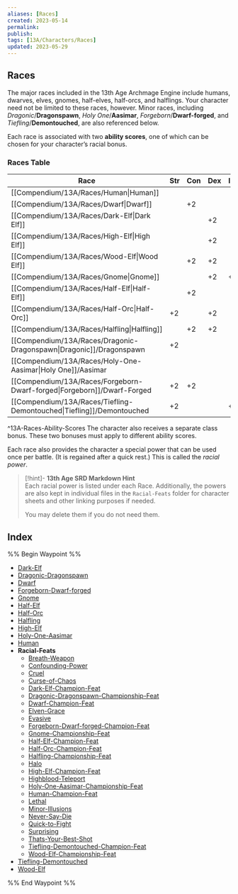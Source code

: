 ```yaml
---
aliases: [Races]
created: 2023-05-14
permalink: 
publish: 
tags: [13A/Characters/Races]
updated: 2023-05-29
---
```


## Races

The major races included in the 13th Age Archmage Engine include humans, dwarves, elves, gnomes, half-elves, half-orcs, and halflings. Your character need not be limited to these races, however. Minor races, including *Dragonic*/**Dragonspawn**, *Holy One*/**Aasimar**, *Forgeborn*/**Dwarf-forged**, and *Tiefling*/**Demontouched**, are also referenced below.

Each race is associated with two **ability scores**, one of which can be chosen for your character’s racial bonus.

### Races Table

| **Race**               | **Str** | **Con** | **Dex** | **Int** | **Wis** | **Cha** | **Any** |
|------------------------|---------|---------|---------|---------|---------|---------|---------|
| [[Compendium/13A/Races/Human\|Human]]                  |         |         |         |         |         |         | +2      |
| [[Compendium/13A/Races/Dwarf\|Dwarf]]                  |         | +2      |         |         | +2      |         |         |
| [[Compendium/13A/Races/Dark-Elf\|Dark Elf]]               |         |         | +2      |         |         | +2      |         |
| [[Compendium/13A/Races/High-Elf\|High Elf]]               |         |         | +2      |         | +2      |         |         |
| [[Compendium/13A/Races/Wood-Elf\|Wood Elf]]               |         | +2      | +2      |         |         |         |         |
| [[Compendium/13A/Races/Gnome\|Gnome]]                  |         |         | +2      | +2      |         |         |         |
| [[Compendium/13A/Races/Half-Elf\|Half-Elf]]               |         | +2      |         |         |         | +2      |         |
| [[Compendium/13A/Races/Half-Orc\|Half-Orc]]               | +2      |         | +2      |         |         |         |         |
| [[Compendium/13A/Races/Halfling\|Halfling]]               |         | +2      | +2      |         |         |         |         |
| [[Compendium/13A/Races/Dragonic-Dragonspawn\|Dragonic]]\/Dragonspawn  | +2      |         |         |         |         | +2      |         |
| [[Compendium/13A/Races/Holy-One-Aasimar\|Holy One]]/Aasimar      |         |         |         |         | +2      | +2      |         |
| [[Compendium/13A/Races/Forgeborn-Dwarf-forged\|Forgeborn]]/Dwarf-Forged | +2      | +2      |         |         |         |         |         |
| [[Compendium/13A/Races/Tiefling-Demontouched\|Tiefling]]/Demontouched  | +2      |         |         | +2      |         |         |         |
^13A-Races-Ability-Scores
The character also receives a separate class bonus. These two bonuses must apply to different ability scores.

Each race also provides the character a special power that can be used once per battle. (It is regained after a quick rest.) This is called the *racial power*.

> [!hint]- **13th Age SRD Markdown Hint**  
> Each racial power is listed under each Race. Additionally, the powers are also kept in individual files in the `Racial-Feats` folder for character sheets and other linking purposes if needed.
>
> You may delete them if you do not need them.

## Index

%% Begin Waypoint %%
- [Dark-Elf](Compendium/13A/Races/Dark-Elf.md)
- [Dragonic-Dragonspawn](Compendium/13A/Races/Dragonic-Dragonspawn.md)
- [Dwarf](Compendium/13A/Races/Dwarf.md)
- [Forgeborn-Dwarf-forged](Compendium/13A/Races/Forgeborn-Dwarf-forged.md)
- [Gnome](Compendium/13A/Races/Gnome.md)
- [Half-Elf](Compendium/13A/Races/Half-Elf.md)
- [Half-Orc](Compendium/13A/Races/Half-Orc.md)
- [Halfling](Compendium/13A/Races/Halfling.md)
- [High-Elf](Compendium/13A/Races/High-Elf.md)
- [Holy-One-Aasimar](Compendium/13A/Races/Holy-One-Aasimar.md)
- [Human](Compendium/13A/Races/Human.md)
- **Racial-Feats**
	- [Breath-Weapon](Compendium/13A/Races/Racial-Feats/Breath-Weapon.md)
	- [Confounding-Power](Compendium/13A/Races/Racial-Feats/Confounding-Power.md)
	- [Cruel](Compendium/13A/Races/Racial-Feats/Cruel.md)
	- [Curse-of-Chaos](Compendium/13A/Races/Racial-Feats/Curse-of-Chaos.md)
	- [Dark-Elf-Champion-Feat](Compendium/13A/Races/Racial-Feats/Dark-Elf-Champion-Feat.md)
	- [Dragonic-Dragonspawn-Championship-Feat](Compendium/13A/Races/Racial-Feats/Dragonic-Dragonspawn-Championship-Feat.md)
	- [Dwarf-Champion-Feat](Compendium/13A/Races/Racial-Feats/Dwarf-Champion-Feat.md)
	- [Elven-Grace](Compendium/13A/Races/Racial-Feats/Elven-Grace.md)
	- [Evasive](Compendium/13A/Races/Racial-Feats/Evasive.md)
	- [Forgeborn-Dwarf-forged-Champion-Feat](Compendium/13A/Races/Racial-Feats/Forgeborn-Dwarf-forged-Champion-Feat.md)
	- [Gnome-Championship-Feat](Compendium/13A/Races/Racial-Feats/Gnome-Championship-Feat.md)
	- [Half-Elf-Champion-Feat](Compendium/13A/Races/Racial-Feats/Half-Elf-Champion-Feat.md)
	- [Half-Orc-Champion-Feat](Compendium/13A/Races/Racial-Feats/Half-Orc-Champion-Feat.md)
	- [Halfling-Championship-Feat](Compendium/13A/Races/Racial-Feats/Halfling-Championship-Feat.md)
	- [Halo](Compendium/13A/Races/Racial-Feats/Halo.md)
	- [High-Elf-Champion-Feat](Compendium/13A/Races/Racial-Feats/High-Elf-Champion-Feat.md)
	- [Highblood-Teleport](Compendium/13A/Races/Racial-Feats/Highblood-Teleport.md)
	- [Holy-One-Aasimar-Championship-Feat](Compendium/13A/Races/Racial-Feats/Holy-One-Aasimar-Championship-Feat.md)
	- [Human-Champion-Feat](Compendium/13A/Races/Racial-Feats/Human-Champion-Feat.md)
	- [Lethal](Compendium/13A/Races/Racial-Feats/Lethal.md)
	- [Minor-Illusions](Compendium/13A/Races/Racial-Feats/Minor-Illusions.md)
	- [Never-Say-Die](Compendium/13A/Races/Racial-Feats/Never-Say-Die.md)
	- [Quick-to-Fight](Compendium/13A/Races/Racial-Feats/Quick-to-Fight.md)
	- [Surprising](Compendium/13A/Races/Racial-Feats/Surprising.md)
	- [Thats-Your-Best-Shot](Compendium/13A/Races/Racial-Feats/Thats-Your-Best-Shot.md)
	- [Tiefling-Demontouched-Champion-Feat](Compendium/13A/Races/Racial-Feats/Tiefling-Demontouched-Champion-Feat.md)
	- [Wood-Elf-Championship-Feat](Compendium/13A/Races/Racial-Feats/Wood-Elf-Championship-Feat.md)
- [Tiefling-Demontouched](Compendium/13A/Races/Tiefling-Demontouched.md)
- [Wood-Elf](Compendium/13A/Races/Wood-Elf.md)

%% End Waypoint %%
